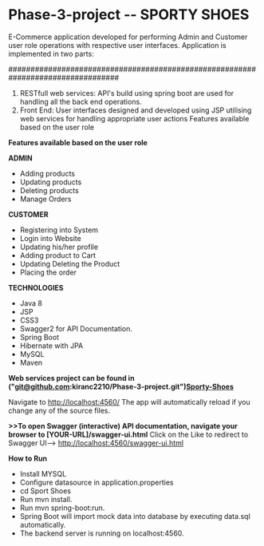 # Phase-3-project  -- SPORTY SHOES
E-Commerce application developed for performing Admin and Customer user role operations with respective user interfaces. Application is implemented in two parts:


#################################################################################
1) RESTfull web services: API's build using spring boot are used for handling all the back end operations.
2) Front End: User interfaces designed and developed using JSP  utilising web services for handling appropriate user actions
Features available based on the user role

<b>Features available based on the user role</b>

  <b>ADMIN</b>
  <ul><li>
  Adding products</li>
<li>Updating products</li>
<li>Deleting products</li>
<li>Manage Orders</li></ul>


 <b>CUSTOMER</b>
 <ul>
<li>Registering into System</li>
<li>Login into Website</li>
<li>Updating his/her profile</li>
<li>Adding product to Cart</li>
<li>Updating Deleting the Product</li>
<li>Placing the order</li></ul>


<b>TECHNOLOGIES</b>
<ul>
    <li>Java 8</li>
<li>JSP</li>
<li>CSS3</li>
<li>Swagger2 for API Documentation.</li>
<li>Spring Boot</li>
<li>Hibernate with JPA</li>
<li>MySQL</li>
 <li> Maven</li>
</ul>

<b>Web services project can be found in ("git@github.com:kiranc2210/Phase-3-project.git")<a href="http://localhost:4560/">Sporty-Shoes</a></b>

<p>Navigate to <a href="http://localhost:4560/">http://localhost:4560/</a> The app will automatically reload if you change any of the source files.</p>


<b>>>To open Swagger (interactive) API documentation, navigate your browser to [YOUR-URL]/swagger-ui.html</b>
Click on the Like to redirect to Swagger UI--> <a href="http://localhost:4560/swagger-ui.html">http://localhost:4560/swagger-ui.html</a>



<b>How to Run</b>
<ul>
    
<li>Install MYSQL</li>
<li>Configure datasource in application.properties</li>
<li>cd Sport Shoes</li>
<li>Run mvn install.</li>
<li>Run mvn spring-boot:run.</li>
<li>Spring Boot will import mock data into database by executing data.sql automatically.</li>
<li>The backend server is running on localhost:4560.</li>
